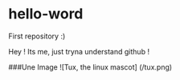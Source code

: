 # hello-word
First repository :)

Hey ! Its me, just tryna understand github !

###Une Image
![Tux, the linux mascot]
(/tux.png)
